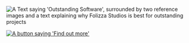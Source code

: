 ![A Text saying 'Outstanding Software', surrounded by two reference images and a text explaining why Folizza Studios is best for outstanding projects](https://github.com/Folizza-Studios/.github/assets/80278171/8646e783-e0b7-47c1-83aa-991fa0084d8a)

[![A button saying 'Find out more'](https://github.com/Folizza-Studios/.github/assets/80278171/ffca6c42-fd4c-4c9e-a805-403ec114c181)](https://folizzastudios.com/)
